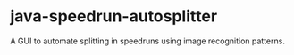 # java-speedrun-autosplitter
A GUI to automate splitting in speedruns using image recognition patterns.

